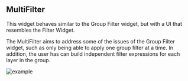 ## MultiFilter
This widget behaves similar to the Group Filter widget, but with a UI that resembles the Filter Widget. 

The MultiFilter aims to address some of the issues of the Group Filter widget, such as only being able to apply one 
group filter at a time. In addition, the user has can build independent filter expressions for each layer in the 
group.  

![example](http://www.markbuie.com/img/github/MultiFilter_Settings.gif)
#



